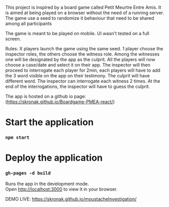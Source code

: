 
This project is inspired by a board game called Petit Meurtre Entre Amis.
It is aimed at being played on a browser without the need of a running server.
The game use a seed to randomize it behaviour that need to be shared among all participants

The game is meant to be played on mobile. UI wasn't tested on a full screen.

Rules:
X players launch the game using the same seed.
1 player choose the inspector roles, the others choose the witness role. Among the witnesses one will be designated by the app as the culprit.
All the players will now choose a case/date and select it on their app.
The inspector will then proceed to interrogate each player for 2min, each players will have to add the 3 word visible on the app on their testimony. The culprit will have different word.
The inspector can interrogate each witness 2 times. 
At the end of the interrogations, the inspector will have to guess the culprit.

The app is hosted on a github io page: (https://skronak.github.io/Boardgame-PMEA-react/)

# Start the application
### `npm start`

# Deploy the application
### `gh-pages -d build`

Runs the app in the development mode.\
Open [http://localhost:3000](http://localhost:3000) to view it in your browser.

DEMO LIVE: https://skronak.github.io/moustacheInvestigation/

